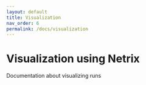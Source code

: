 ```yaml
---
layout: default
title: Visualization
nav_order: 6
permalink: /docs/visualization
---
```


# Visualization using Netrix

Documentation about visualizing runs
